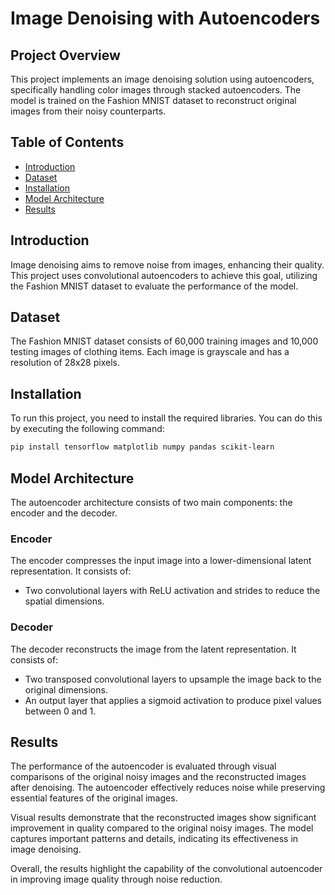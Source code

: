 # Image Denoising with Autoencoders

## Project Overview
This project implements an image denoising solution using autoencoders, specifically handling color images through stacked autoencoders. The model is trained on the Fashion MNIST dataset to reconstruct original images from their noisy counterparts.

## Table of Contents
- [Introduction](#introduction)
- [Dataset](#dataset)
- [Installation](#installation)
- [Model Architecture](#model-architecture)
- [Results](#results)

## Introduction
Image denoising aims to remove noise from images, enhancing their quality. This project uses convolutional autoencoders to achieve this goal, utilizing the Fashion MNIST dataset to evaluate the performance of the model.

## Dataset
The Fashion MNIST dataset consists of 60,000 training images and 10,000 testing images of clothing items. Each image is grayscale and has a resolution of 28x28 pixels. 

## Installation
To run this project, you need to install the required libraries. You can do this by executing the following command:

```bash
pip install tensorflow matplotlib numpy pandas scikit-learn
```

## Model Architecture

The autoencoder architecture consists of two main components: the encoder and the decoder.

### Encoder

The encoder compresses the input image into a lower-dimensional latent representation. It consists of:

* Two convolutional layers with ReLU activation and strides to reduce the spatial dimensions.

### Decoder

The decoder reconstructs the image from the latent representation. It consists of:

* Two transposed convolutional layers to upsample the image back to the original dimensions.
* An output layer that applies a sigmoid activation to produce pixel values between 0 and 1.

## Results

The performance of the autoencoder is evaluated through visual comparisons of the original noisy images and the reconstructed images after denoising. The autoencoder effectively reduces noise while preserving essential features of the original images. 

Visual results demonstrate that the reconstructed images show significant improvement in quality compared to the original noisy images. The model captures important patterns and details, indicating its effectiveness in image denoising.

Overall, the results highlight the capability of the convolutional autoencoder in improving image quality through noise reduction.
